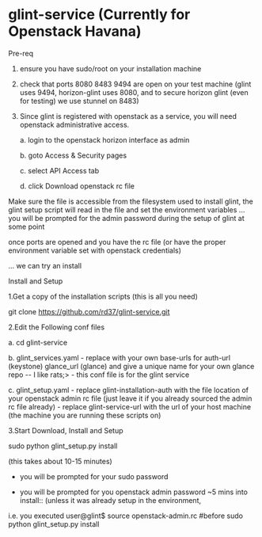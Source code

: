 glint-service (Currently for Openstack Havana)
=============

Pre-req 

1. ensure you have sudo/root on your installation machine

2. check that ports 8080 8483 9494 are open on your test machine 
(glint uses 9494, horizon-glint uses 8080, and to secure horizon glint (even for testing) we use stunnel on 8483)


3. Since glint is registered with openstack as a service, you will need openstack administrative access. 

   a. login to the openstack horizon interface as admin
   
   b. goto Access & Security pages
   
   c. select API Access tab
   
   d. click Download openstack rc file


Make sure the file is accessible from the filesystem used to install glint, the glint setup script will read in the 
file and set the environment variables ... you will be prompted for the admin password during the setup of glint at some point

once ports are opened and you have the rc file 
(or have the proper environment variable set with openstack credentials) 

... we can try an install

Install and Setup

1.Get a copy of the installation scripts (this is all you need)

git clone https://github.com/rd37/glint-service.git



2.Edit the Following conf files

   a. cd glint-service

   b. glint\_services.yaml - replace with your own base-urls for auth-url (keystone) glance\_url (glance) and give a unique name for your own glance repo -- I like rats;> - this conf file is for the glint service
  
   c. glint\_setup.yaml 
      - replace glint-installation-auth with the file location of your openstack admin rc file (just leave it if you already sourced the admin rc file already)
      - replace glint-service-url with the url of your host machine (the machine you are running these scripts on)


3.Start Download, Install and Setup

sudo python glint_setup.py install




(this takes about 10-15 minutes)

* you will be prompted for your sudo password

* you will be prompted for you openstack admin password ~5 mins into install:: (unless it was already setup in the environment, 

i.e. you executed user@glint$  source openstack-admin.rc   #before sudo python glint_setup.py install





